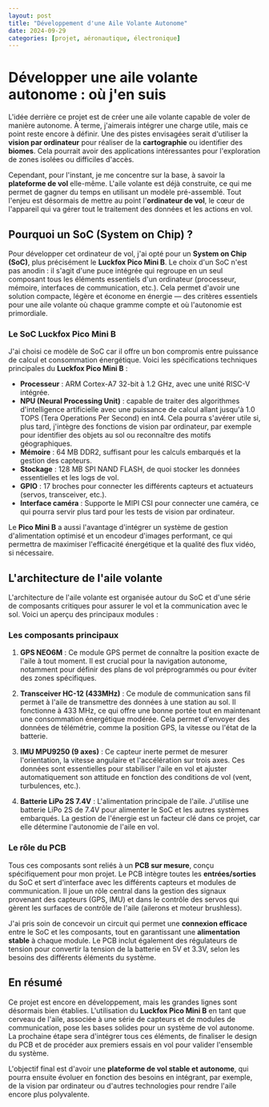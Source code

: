 ```yaml
---
layout: post
title: "Développement d'une Aile Volante Autonome"
date: 2024-09-29
categories: [projet, aéronautique, électronique]
---
```


# Développer une aile volante autonome : où j'en suis

L'idée derrière ce projet est de créer une aile volante capable de voler de manière autonome. À terme, j'aimerais intégrer une charge utile, mais ce point reste encore à définir. Une des pistes envisagées serait d'utiliser la **vision par ordinateur** pour réaliser de la **cartographie** ou identifier des **biomes**. Cela pourrait avoir des applications intéressantes pour l'exploration de zones isolées ou difficiles d'accès.

Cependant, pour l'instant, je me concentre sur la base, à savoir la **plateforme de vol** elle-même. L'aile volante est déjà construite, ce qui me permet de gagner du temps en utilisant un modèle pré-assemblé. Tout l'enjeu est désormais de mettre au point l'**ordinateur de vol**, le cœur de l'appareil qui va gérer tout le traitement des données et les actions en vol.

## Pourquoi un SoC (System on Chip) ?

Pour développer cet ordinateur de vol, j'ai opté pour un **System on Chip (SoC)**, plus précisément le **Luckfox Pico Mini B**. Le choix d'un SoC n'est pas anodin : il s'agit d'une puce intégrée qui regroupe en un seul composant tous les éléments essentiels d'un ordinateur (processeur, mémoire, interfaces de communication, etc.). Cela permet d'avoir une solution compacte, légère et économe en énergie — des critères essentiels pour une aile volante où chaque gramme compte et où l'autonomie est primordiale.

### Le SoC Luckfox Pico Mini B

J'ai choisi ce modèle de SoC car il offre un bon compromis entre puissance de calcul et consommation énergétique. Voici les spécifications techniques principales du **Luckfox Pico Mini B** :

- **Processeur** : ARM Cortex-A7 32-bit à 1.2 GHz, avec une unité RISC-V intégrée.
- **NPU (Neural Processing Unit)** : capable de traiter des algorithmes d'intelligence artificielle avec une puissance de calcul allant jusqu'à 1.0 TOPS (Tera Operations Per Second) en int4. Cela pourra s'avérer utile si, plus tard, j'intègre des fonctions de vision par ordinateur, par exemple pour identifier des objets au sol ou reconnaître des motifs géographiques.
- **Mémoire** : 64 MB DDR2, suffisant pour les calculs embarqués et la gestion des capteurs.
- **Stockage** : 128 MB SPI NAND FLASH, de quoi stocker les données essentielles et les logs de vol.
- **GPIO** : 17 broches pour connecter les différents capteurs et actuateurs (servos, transceiver, etc.).
- **Interface caméra** : Supporte le MIPI CSI pour connecter une caméra, ce qui pourra servir plus tard pour les tests de vision par ordinateur.

Le **Pico Mini B** a aussi l'avantage d'intégrer un système de gestion d'alimentation optimisé et un encodeur d'images performant, ce qui permettra de maximiser l'efficacité énergétique et la qualité des flux vidéo, si nécessaire.

## L'architecture de l'aile volante

L'architecture de l'aile volante est organisée autour du SoC et d'une série de composants critiques pour assurer le vol et la communication avec le sol. Voici un aperçu des principaux modules :

### Les composants principaux

1. **GPS NEO6M** : Ce module GPS permet de connaître la position exacte de l'aile à tout moment. Il est crucial pour la navigation autonome, notamment pour définir des plans de vol préprogrammés ou pour éviter des zones spécifiques.
  
2. **Transceiver HC-12 (433MHz)** : Ce module de communication sans fil permet à l'aile de transmettre des données à une station au sol. Il fonctionne à 433 MHz, ce qui offre une bonne portée tout en maintenant une consommation énergétique modérée. Cela permet d'envoyer des données de télémétrie, comme la position GPS, la vitesse ou l'état de la batterie.

3. **IMU MPU9250 (9 axes)** : Ce capteur inerte permet de mesurer l'orientation, la vitesse angulaire et l'accélération sur trois axes. Ces données sont essentielles pour stabiliser l'aile en vol et ajuster automatiquement son attitude en fonction des conditions de vol (vent, turbulences, etc.).

4. **Batterie LiPo 2S 7.4V** : L'alimentation principale de l'aile. J'utilise une batterie LiPo 2S de 7.4V pour alimenter le SoC et les autres systèmes embarqués. La gestion de l'énergie est un facteur clé dans ce projet, car elle détermine l'autonomie de l'aile en vol.

### Le rôle du PCB

Tous ces composants sont reliés à un **PCB sur mesure**, conçu spécifiquement pour mon projet. Le PCB intègre toutes les **entrées/sorties** du SoC et sert d'interface avec les différents capteurs et modules de communication. Il joue un rôle central dans la gestion des signaux provenant des capteurs (GPS, IMU) et dans le contrôle des servos qui gèrent les surfaces de contrôle de l'aile (ailerons et moteur brushless).

J'ai pris soin de concevoir un circuit qui permet une **connexion efficace** entre le SoC et les composants, tout en garantissant une **alimentation stable** à chaque module. Le PCB inclut également des régulateurs de tension pour convertir la tension de la batterie en 5V et 3.3V, selon les besoins des différents éléments du système.

## En résumé

Ce projet est encore en développement, mais les grandes lignes sont désormais bien établies. L'utilisation du **Luckfox Pico Mini B** en tant que cerveau de l'aile, associée à une série de capteurs et de modules de communication, pose les bases solides pour un système de vol autonome. La prochaine étape sera d'intégrer tous ces éléments, de finaliser le design du PCB et de procéder aux premiers essais en vol pour valider l'ensemble du système.

L'objectif final est d'avoir une **plateforme de vol stable et autonome**, qui pourra ensuite évoluer en fonction des besoins en intégrant, par exemple, de la vision par ordinateur ou d'autres technologies pour rendre l'aile encore plus polyvalente.
